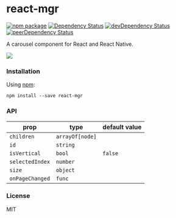 # react-mgr

[![npm package](https://badge.fury.io/js/react-mgr.svg)](https://www.npmjs.org/package/react-mgr)
[![Dependency Status](https://david-dm.org/opensource-cards/react-mgr.svg)](https://david-dm.org/opensource-cards/react-mgr)
[![devDependency Status](https://david-dm.org/opensource-cards/react-mgr/dev-status.svg)](https://david-dm.org/opensource-cards/react-mgr#info=devDependencies)
[![peerDependency Status](https://david-dm.org/opensource-cards/react-mgr/peer-status.svg)](https://david-dm.org/opensource-cards/react-mgr#info=peerDependencies)

A carousel component for React and React Native.

![](https://github.com/opensource-cards/react-mgr/blob/master/demo.gif)

### Installation

Using [npm](https://www.npmjs.com/):

```
npm install --save react-mgr
```

### API

prop            | type                         | default value
----------------|------------------------------|--------------
`children`      | `arrayOf[node]`              |
`id`            | `string`                     |
`isVertical`    | `bool`                       | `false`
`selectedIndex` | `number`                     |
`size`          | `object`                     |
`onPageChanged` | `func`                       |

### License

MIT
